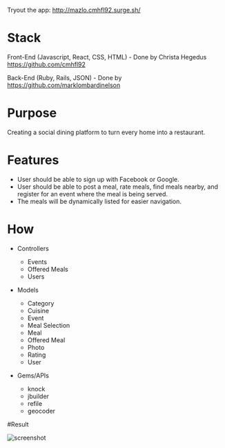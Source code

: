 Tryout the app: http://mazlo.cmhfl92.surge.sh/

# Stack
Front-End (Javascript, React, CSS, HTML) - Done by Christa Hegedus https://github.com/cmhfl92

Back-End (Ruby, Rails, JSON) - Done by https://github.com/marklombardinelson

# Purpose
Creating a social dining platform to turn every home into a restaurant.

# Features
- User should be able to sign up with Facebook or Google.
- User should be able to post a meal, rate meals, find meals nearby, and register for an event where the meal is being served.
- The meals will be dynamically listed for easier navigation.

# How

- Controllers
  - Events
  - Offered Meals
  - Users

- Models
  - Category
  - Cuisine
  - Event
  - Meal Selection
  - Meal
  - Offered Meal
  - Photo
  - Rating
  - User

- Gems/APIs
  - knock
  - jbuilder
  - refile
  - geocoder

#Result

![screenshot](https://github.com/marklombardinelson/Mazlo/blob/master/doc/Mazlo.gif)

